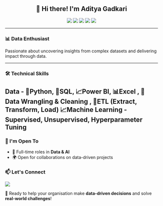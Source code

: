 <h2 align="center">👋 Hi there! I'm Aditya Gadkari</h2>

<p align="center">
  <img src="https://img.shields.io/badge/Python-3776AB?style=flat&logo=python&logoColor=white"/>
  <img src="https://img.shields.io/badge/Power%20BI-F2C811?style=flat&logo=powerbi&logoColor=black"/>
  <img src="https://img.shields.io/badge/SQL-4479A1?style=flat&logo=postgresql&logoColor=white"/>
  <img src="https://img.shields.io/badge/Excel-217346?style=flat&logo=microsoft-excel&logoColor=white"/>
  <img src="https://img.shields.io/badge/Machine%20Learning-brightgreen"/>

</p>

---

### 📊 Data Enthusiast
Passionate about uncovering insights from complex datasets and delivering impact through data.

---

### 🛠️ Technical Skills

**Data** - 🐍**Python**, 💾**SQL**, 📈**Power BI**, 📊**Excel** , 🧹**Data Wrangling & Cleaning** , 🔄**ETL (Extract, Transform, Load)**
📈**Machine Learning - Supervised, Unsupervised, Hyperparameter Tuning**
---
### 🤝 I'm Open To
- 💼 Full-time roles in **Data & AI**
- 🌍 Open for collaborations on data-driven projects

### 📫 Let's Connect
<a href="https://linkedin.com/in/adityagadkari/" target="_blank">
  <img src="https://img.shields.io/badge/LinkedIn-Aditya%20Gadkari-blue?style=for-the-badge&logo=linkedin"/>
</a>

🎯 Ready to help your organisation make **data-driven decisions** and solve **real-world challenges**!
